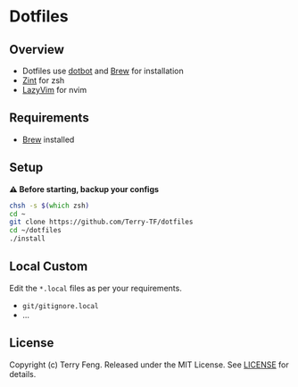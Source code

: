 # Dotfiles

## Overview

- Dotfiles use [dotbot][dotbot] and [Brew][brew] for installation
- [Zint][zinit] for zsh
- [LazyVim][lazyvim] for nvim

## Requirements

- [Brew][brew] installed

## Setup

**⚠️ Before starting, backup your configs**

```zsh
chsh -s $(which zsh)
cd ~
git clone https://github.com/Terry-TF/dotfiles
cd ~/dotfiles
./install
```

## Local Custom

Edit the `*.local` files as per your requirements.

- `git/gitignore.local`
- ...

## License

Copyright (c) Terry Feng. Released under the MIT License. See
[LICENSE][license] for details.

[dotbot]: https://github.com/anishathalye/dotbot
[zinit]: https://github.com/zdharma-continuum/zinit
[brew]: https://brew.sh
[lazyvim]: https://github.com/LazyVim/LazyVim
[license]: LICENSE
